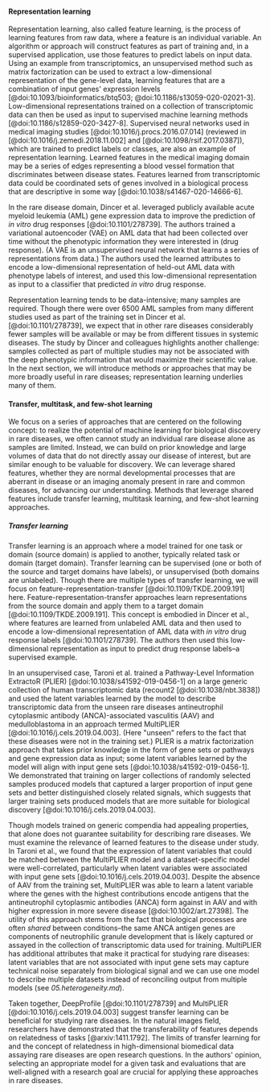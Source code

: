 #### Representation learning

Representation learning, also called feature learning, is the process of learning features from raw data, where a feature is an individual variable.
An algorithm or approach will construct features as part of training and, in a supervised application, use those features to predict labels on input data. 
Using an example from transcriptomics, an unsupervised method such as matrix factorization can be used to extract a low-dimensional representation of the gene-level data, learning features that are a combination of input genes' expression levels [@doi:10.1093/bioinformatics/btq503; @doi:10.1186/s13059-020-02021-3].
Low-dimensional representations trained on a collection of transcriptomic data can then be used as input to supervised machine learning methods [@doi:10.1186/s12859-020-3427-8]. 
Supervised neural networks used in medical imaging studies [@doi:10.1016/j.procs.2016.07.014] (reviewed in [@doi:10.1016/j.zemedi.2018.11.002] and [@doi:10.1098/rsif.2017.0387]), which are trained to predict labels or classes, are also an example of representation learning. 
Learned features in the medical imaging domain may be a series of edges representing a blood vessel formation that discriminates between disease states.
Features learned from transcriptomic data could be coordinated sets of genes involved in a biological process that are descriptive in some way [@doi:10.1038/s41467-020-14666-6].

In the rare disease domain, Dincer et al. leveraged publicly available acute myeloid leukemia (AML) gene expression data to improve the prediction of _in vitro_ drug responses [@doi:10.1101/278739]. 
The authors trained a variational autoencoder (VAE) on AML data that had been collected over time without the phenotypic information they were interested in (drug response). 
(A VAE is an unsupervised neural network that learns a series of representations from data.)
The authors used the learned attributes to encode a low-dimensional representation of held-out AML data with phenotype labels of interest, and used this low-dimensional representation as input to a classifier that predicted _in vitro_ drug response.

Representation learning tends to be data-intensive; many samples are required.
Though there were over 6500 AML samples from many different studies used as part of the training set in Dincer et al. [@doi:10.1101/278739], we expect that in other rare diseases considerably fewer samples will be available or may be from different tissues in systemic diseases.
The study by Dincer and colleagues highlights another challenge: samples collected as part of multiple studies may not be associated with the deep phenotypic information that would maximize their scientific value.
In the next section, we will introduce methods or approaches that may be more broadly useful in rare diseases; representation learning underlies many of them.

#### Transfer, multitask, and few-shot learning

We focus on a series of approaches that are centered on the following concept: to realize the potential of machine learning for biological discovery in rare diseases, we often cannot study an individual rare disease alone as samples are limited.
Instead, we can build on prior knowledge and large volumes of data that do not directly assay our disease of interest, but are similar enough to be valuable for discovery.
We can leverage shared features, whether they are normal developmental processes that are aberrant in disease or an imaging anomaly present in rare and common diseases, for advancing our understanding.
Methods that leverage shared features include transfer learning, multitask learning, and few-shot learning approaches. 

##### Transfer learning

Transfer learning is an approach where a model trained for one task or domain (source domain) is applied to another, typically related task or domain (target domain).
Transfer learning can be supervised (one or both of the source and target domains have labels), or unsupervised (both domains are unlabeled).
Though there are multiple types of transfer learning, we will focus on feature-representation-transfer [@doi:10.1109/TKDE.2009.191] here. 
Feature-representation-transfer approaches learn representations from the source domain and apply them to a target domain [@doi:10.1109/TKDE.2009.191].
This concept is embodied in Dincer et al., where features are learned from unlabeled AML data and then used to encode a low-dimensional representation of AML data with _in vitro_ drug response labels [@doi:10.1101/278739].
The authors then used this low-dimensional representation as input to predict drug response labels–a supervised example.

In an unsupervised case, Taroni et al. trained a Pathway-Level Information ExtractoR (PLIER) [@doi:10.1038/s41592-019-0456-1] on a large generic collection of human transcriptomic data (recount2 [@doi:10.1038/nbt.3838]) and used the latent variables learned by the model to describe transcriptomic data from the unseen rare diseases antineutrophil cytoplasmic antibody (ANCA)-associated vasculitis (AAV) and medulloblastoma in an approach termed MultiPLIER [@doi:10.1016/j.cels.2019.04.003].
(Here "unseen" refers to the fact that these diseases were not in the training set.)
PLIER is a matrix factorization approach that takes prior knowledge in the form of gene sets or pathways and gene expression data as input; some latent variables learned by the model will align with input gene sets  [@doi:10.1038/s41592-019-0456-1].
We demonstrated that training on larger collections of randomly selected samples produced models that captured a larger proportion of input gene sets and better distinguished closely related signals, which suggests that larger training sets produced models that are more suitable for biological discovery [@doi:10.1016/j.cels.2019.04.003].

Though models trained on generic compendia had appealing properties, that alone does not guarantee suitability for describing rare diseases.
We must examine the relevance of learned features to the disease under study.
In Taroni et al., we found that the expression of latent variables that could be matched between the MultiPLIER model and a dataset-specific model were well-correlated, particularly when latent variables were associated with input gene sets [@doi:10.1016/j.cels.2019.04.003].
Despite the absence of AAV from the training set, MultiPLIER was able to learn a latent variable where the genes with the highest contributions encode antigens that the antineutrophil cytoplasmic antibodies (ANCA) form against in AAV and with higher expression in more severe disease [@doi:10.1002/art.27398].
The utility of this approach stems from the fact that biological processes are often _shared_ between conditions–the same ANCA antigen genes are components of neutrophilic granule development that is likely captured or assayed in the collection of transcriptomic data used for training.
MultiPLIER has additional attributes that make it practical for studying rare diseases: latent variables that are not associated with input gene sets may capture technical noise separately from biological signal and we can use one model to describe multiple datasets instead of reconciling output from multiple models (see _05.heterogeneity.md_).

Taken together, DeepProfile [@doi:10.1101/278739] and MultiPLIER [@doi:10.1016/j.cels.2019.04.003] suggest transfer learning can be beneficial for studying rare diseases. 
In the natural images field, researchers have demonstrated that the transferability of features depends on relatedness of tasks [@arxiv:1411.1792].
The limits of transfer learning for and the concept of relatedness in high-dimensional biomedical data assaying rare diseases are open research questions.
In the authors' opinion, selecting an appropriate model for a given task and evaluations that are well-aligned with a research goal are crucial for applying these approaches in rare diseases.
